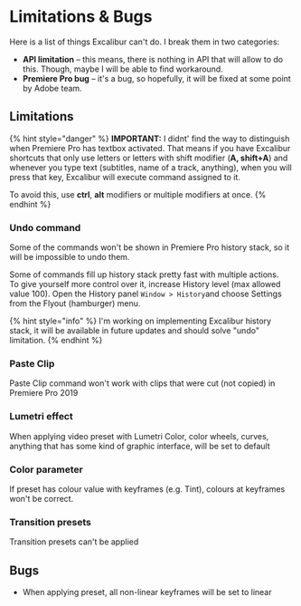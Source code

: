 # Limitations & Bugs

Here is a list of things Excalibur can't do. I break them in two categories:

* **API limitation** – this means, there is nothing in API that will allow to do this. Though, maybe I will be able to find workaround.
* **Premiere Pro bug** – it's a bug, so hopefully, it will be fixed at some point by Adobe team.

## Limitations

{% hint style="danger" %}
**IMPORTANT:** I didnt' find the way to distinguish when Premiere Pro has textbox activated. That means if you have Excalibur shortcuts that only use letters or letters with shift modifier \(**A, shift+A**\) and whenever you type text \(subtitles, name of a track, anything\), when you will press that key, Excalibur will execute command assigned to it.

To avoid this, use **ctrl**, **alt** modifiers or multiple modifiers at once.
{% endhint %}

### **Undo command**

Some of the commands won't be shown in Premiere Pro history stack, so it will be impossible to undo them.

Some of commands fill up history stack pretty fast with multiple actions.  
To give yourself more control over it, increase History level \(max allowed value 100\). Open the History panel `Window > History`and choose Settings from the Flyout \(hamburger\) menu.

{% hint style="info" %}
I'm working on implementing Excalibur history stack, it will be available in future updates and should solve "undo" limitation.
{% endhint %}

### Paste Clip

Paste Clip command won't work with clips that were cut \(not copied\) in Premiere Pro 2019

### Lumetri effect

When applying video preset with Lumetri Color, color wheels, curves,  anything that has some kind of graphic interface, will be set to default

### Color parameter

If preset has colour value with keyframes \(e.g. Tint\), colours at keyframes won't be correct.

### Transition presets

Transition presets can't be applied

## Bugs

* When applying preset, all non-linear keyframes will be set to linear

